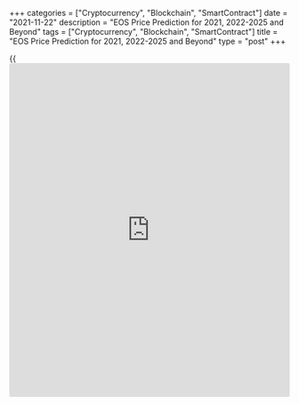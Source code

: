 +++
categories = ["Cryptocurrency", "Blockchain", "SmartContract"]
date = "2021-11-22"
description = "EOS Price Prediction for 2021, 2022-2025 and Beyond"
tags = ["Cryptocurrency", "Blockchain", "SmartContract"]
title = "EOS Price Prediction for 2021, 2022-2025 and Beyond"
type = "post"
+++

{{<iframe id="large-banner" src="https://www.bounty.group/#slide=9.0" width="100%" height="600" scrolling="no" style="border: 0px solid rgb(216, 221, 230); border-radius: 3px;">}}

2021-11-22

2021-11-22

EOS Price Prediction for 2021, 2022-2025 and BeyondJana Kane

EOS is the native cryptocurrency for EOSIO, an open-source [blockchain](https://www.letsplayfx.com/blog/trade-forex-with-bitcoin/)
technology that allows developers to build decentralized applications or
‘dapps.’ It is a powerful player in the crypto world. Ethereum is
considered the main competitor to EOS. While Ethereum is far more
popular, experts know better than to equate popularity with quality. EOS
focuses on speed, scalability, and flexibility - all important things
that give it an edge in the eyes of experts.

What’s more, EOS tries to solve the problems of limited availability of
resources on the network, false transactions, similar requests, spamming
apps, and some more. 700 million tokens are being distributed on an
ongoing basis of 2 million per day for 350 days. What does the future
hold for those who are full of hope that EOS will increase? Let’s find
out about EOS and [crypto trading][1].

The article covers the following subjects:

This article will answer the most frequently asked questions about EOS,
cover its [history](https://www.fixpro.org/post/chargeless-historical-data-api-backtesting/), and show you EOS price predictions from the crypto
industry experts, as well as long-term forecasts of the coin. We’ll even
perform some technical analysis of the coin and its price fluctuations.

Once you've read about the past, present, and future outlook of
[EOS][2], hopefully, our article on EOS price prediction will help you
make an informed decision on whether it’s worth investing in the coin.
Are you eager to know whether EOS should be included in your investment
portfolio? Read on to learn about all the important aspects.

## What is EOS Crypto?

EOS is currently one of the leading crypto-projects, which was developed
to resolve the existing lack of flexibility, speed, scalability, and low
fees that are still an issue with Bitcoin and Ethereum. EOS operates on
its own [smart contract](https://www.letsplayfx.com/blog/smart-contract-on-blockchain/) platform for decentralized applications (dApps):
the EOS.IO [blockchain](https://www.letsplayfx.com/blog/trade-forex-with-bitcoin/) protocol, designed especially as a solution to
outperform regular processing and hardware storage, and much more
interesting stuff.

Back in 2017, EOS developers Brendan Blumer and Dan Larimer publicly
released their whitepaper, and the first EOS initial coin offering (ICO)
launched in June of the same year. It lasted an entire year and raised a
whopping $4.1 billion – breaking all ICO records at the time.

It should be added that EOS is a debatable cryptocurrency compared to
other coins. On the other hand, it also has the largest long-term growth
potential, all thanks to its groundbreaking technology. The EOS
[blockchain](https://www.letsplayfx.com/blog/trade-forex-with-bitcoin/) protocol can potentially transform the future of all dApps
and computer resources drastically, in case it does refine the internal
processes in various industries, as promised by EOS’ developers. If so,
the coin’s long-term price will rise rapidly.

## EOS Price Predictions for the rest of 2021 by Crypto Experts

Cryptocurrencies are rife with volatility, and EOS is no different. The
constant fluctuations make it difficult to predict prices with a high
level of accuracy, but these experts have compiled their results based
on exhaustive analysis and research. Let’s take a look at their
opinions.

Overall, experts from Trading Beasts suppose that EOS will decline
during the rest of 2021 compared to the current levels. For the end of
December, the value of EOS will be $4.49. The maximum price will move
above $5. As for the minimum rate, the EOS may fall below $4 - ​​ $3.82.

The price is moving sideways, which is always tricky. However, according
to Wallet Investor, EOS will rise steadily. The overall trend for
December is optimistic. The month will start at $4.76. On the last day
of 2021, EOS will have an average price of $6.57. The maximum price may
reach $9.40. As for the minimum rate, the price may decline to $2. The
source predicts high volatility in the final month of the year.

The Economy Forecast Agency shows figures that are not altogether
optimistic. There will be ups and downs. The price may rise slightly.
The highest rate throughout the rest of the year is envisaged as $6.40.
The growth is insignificant. The year 2021 will leave us with $5.64.
Unlike Wallet Investor, the source doesn’t predict increased volatility.

Month

|

Open

|

Low-High

|

Close  
  
---|---|---|---  
  
2021  
  
Nov

|

4.64

|

4.28-6.00

|

5.31  
  
Dec

|

5.31

|

4.83-6.44

|

5.64  
  
According to the Coin Price Forecast, the price of the EOS coin will hit
$6.37 by the end of 2021.

## EOSUSD Technical Analysis

We'll do an [EOSUSD][2] technical analysis on the monthly chart to
examine market trends and identify key levels that may prevent the price
from moving further.

As the above EOSUSD chart suggests, there was a dramatic struggle
between buyers and sellers in May, resulting in the long-legged Doji
formation.

The price then attempted to touch the lowest support level at 1.5 USD
but failed to do so in the presence of huge buying volumes. I marked
that development in blue on the volume indicator.

Thus, the price may potentially move to the upside from 1.5 USD to at
least 8.65 USD.

### EOSUSD price prediction for next three months

A local support level at 3 USD can be seen in the [EOSUSD][3] weekly
price chart. That level may be retested soon as EOS can't pull away from
its current levels despite huge trading volumes. If the EOS price chart
breaks successfully through the level of 3 USD, the next price target
will be the low of December 2018 at around 1.5 USD.

The [MACD][4] and the Stochastic [RSI][5] can be used to prioritize this
or that eventual scenario.

The EOS weekly time frame shows that both bulls and bears have been
active, which usually leads to less intense price movements.

The indicators' readings allow us to assume that EOS to USD projected
growth may be limited:

  * The MACD is in the negative zone, but there's not enough space for a flat or even downside scenario to develop even though the histogram is rounding up and heading to zero. There's no evident signal of bullish growth.

  * The Stochastic RSI is in the oversold area, which puts pressure on sellers.

Thus, the signals of these two indicators contradict one another and
indicate the market's equilibrium disposition. We won't most likely see
any drastic price moves in the EOSUSD, and the pair will continue
consolidating in a narrow price range.

### Long-Term EOS Analysis for 2021/2022

Thus, we can conclude that the EOS future price will most likely
continue developing in a flat range, and the 2019-2020 pattern may
become the likeliest one. I can single out three stages here:

  * Drastic growth and fall, marked with a red circle in the chart below. This stage can be called "bulls' failed attempt," and the market appears to be completing this stage at the moment.

  * "Attempt of revenge," marked with a purple circle -- a pullback of "hope" that is successfully neutralized by bears.

  * Consolidation (green oval) - an equilibrium stage that can be called "the calm before the storm." That stage may result in powerful momentum in any direction.

Based on that wave structure, the most realistic forecast, and the
latest signals, we will have short consolidation in the near time. A
short-term breakout at around 8 USD may occur at the end of the year.

Given the strong support levels, the pattern will most likely be
inclined upwards, allowing another powerful impulse to form in
2022-2023.

As our scenario is based on the EOSUSD price [history](https://www.fixpro.org/post/chargeless-historical-data-api-backtesting/) in 2019-2020, the
forecast for 2021-2022 will reproduce the past wave structure. However,
that doesn't guarantee that the price moves will be 100% identical.

We will outline [EOS][2] expected trading range using Bollinger bands.

Orange squares mark expected price projections for each month. Sellers'
main task in 2021 will be breaking through support at 3 USD. The EOS
projected trading range will be 3-5 USD, but short-term breakouts can
happen too.

The price is supposed to have reached its lowest by the beginning of
2022, and bulls are then expected to revenge and consolidate on updated
support levels.

The table below presents projected minimums and maximums of the EOS
trading range for each month.

Month

|

EOSUSD price  
  
---|---  
  
Minimum

|

Maximum  
  
August

 2021

|

3.15

|

4.6  
  
September

 2021

|

3.10

|

4.95  
  
October

 2021

|

2.70

|

5.90  
  
November

2021

|

3.05

|

8.00  
  
December

2021

|

4.30

|

9.00  
  
January

2022

|

3.05

|

8.00  
  
February

2022

|

3.00

|

6.50  
  
March

2022

|

3.35

|

6.00  
  
April

2022

|

3.55

|

6.50  
  
May

2022

|

4.40

|

7.35  
  
June

2022

|

4.80

|

8.10  
  
July

2022

|

4.75

|

7.75  
  
#### Long-term trading plan for EOS

Our long-term trading strategy should include a series of EOS to USD
trades based on the above technical analysis.

The EOS price chart is currently attempting to break through support at
3 USD. The first buy order should be placed close to that level, at
around 3.15-3.30 USD (blue dots in the chart above). Stop Loss should be
placed at a safe level of 2.25 - 2.33 USD (red dots). As we aim to trade
in the range of 3-4.50 USD, Take Profit should be placed before the
upper limit of the range at around 4.30 - 4.40 USD (green dots).

Another trade aims to profit from a breakout of resistance at 4.50 USD.
If that level is retested from above, open a long position with a target
at 7.50 USD. If the price movement is less strong than expected, average
into the position buying at 3.75 USD and fix profits at around 6.40 USD.
Stop Loss: below 3 USD. Remember to observe risk management rules and
avoid losses exceeding 1% of your deposit per trade.

The [EOSUSD][2] price technical analysis is presented by[ Mikhail
Hypov][6].

## Weekly Elliott wave EOS analysis as of 22.11.2021

The EOSUSD market continues forming the global linking wave (X) as a
double zigzag composed of sub-waves W-X-Y. Wave W and corrective linking
wave X are double zigzags. The final motive wave Y could also be a
double zigzag [W]-[X]-[Y], as outlined in the chart. Let us study the
structure of the first motive wave [W], looking like a simple zigzag
(A)-(B)-(C) in the eight-hour timeframe.

Within the simple descending zigzag currently unfolding, the first down
wave (A) has completed as a five-wave impulse 1-2-3-4-5. Next, the
market continued trading flat. Corrective wave (B) is currently
unfolding as a contracting triangle A-B-C-D-E. The first four parts of
this triangle pattern seem to have completed, the final sub-wave E will
conclude the pattern. The price could shortly rise in wave E to a level
of 5.02. Next, the market will be declining, as outlined in the chart.

### Weekly [EOSUSD][2] trading plan:

Buy 4.25, TP 5.02

 _[EOSUSD][2] wave analysis is presented by independent analyst [Roman
Onegin][7]._

## EOS Price Prediction Chart 2022

The EOS trend of going up and down in cycles will remain in 2022. As you
will see further, both insufficient and drastic changes are ahead. The
biggest growth by the end of the year is expected by Long Forecast. Its
experts are sure that EOS will meet 2023 with a rate above $13. Experts
from other resources don’t share this excitement. Most analysts predict
a downtrend by the end of 2022.

January 2022 will begin with an average price of $4.50. By June, EOS is
believed to go down a little bit - its price will be $4.46. Still, the
price won’t be able to recover and will decline by the end of the year.
The last month will leave us with an average price of $4.23. Trading
Beasts expect the minimum price to fall below $4. The highest rate will
reach $5.63.

The first day of 2022 will greet us with $6.72. The price will already
break above $7 in January.  March is anticipated to be a negative month
for EOS [investor](https://www.fintechee.com/tutorial-for-forex-trading/investor-mode/)s — the price will fall below $7 again. However, by the
end of April, EOS’s rate will skyrocket above $10. The increase won’t be
solid. EOS will return to the levels below $10 in the middle of May. A
downtrend will last until the middle of December when the price will
touch $6.95. By the end of December, the average price will be $8.33.

Month

|

Open

|

Low-High

|

Close  
  
---|---|---|---  
  
2022  
  
Jan

|

5.64

|

5.64-7.00

|

6.54  
  
Feb

|

6.54

|

5.11-6.54

|

5.49  
  
Mar

|

5.49

|

5.49-6.82

|

6.37  
  
Apr

|

6.37

|

5.82-6.70

|

6.26  
  
May

|

6.26

|

4.89-6.26

|

5.26  
  
Jun

|

5.26

|

5.03-5.79

|

5.41  
  
Jul

|

5.41

|

5.41-6.72

|

6.28  
  
Aug

|

6.28

|

6.28-7.79

|

7.28  
  
Sep

|

7.28

|

7.28-9.03

|

8.44  
  
Oct

|

8.44

|

8.44-10.48

|

9.79  
  
Nov

|

9.79

|

9.79-12.16

|

11.36  
  
Dec

|

11.36

|

11.36-14.10

|

13.18  
  
###

As you can see, the Economy Forecast Agency shows an optimistic angle of
the EOS price in 2022. The year will start with $5.64, June will end
with the result of $5.41. EOS will cost $13.18 at the end of 2022. It’s
the most optimistic projection for 2022.

EOS will start 2022 with a value of $6.37. In the first half of the
year, the price will fall to $6.17 and close the year at $6.77.

## EOS Price Prediction for 2023 by Crypto Experts

2023 won’t show stable growth. Some pretty harsh falls are expected.
Yet, the experts think it is not the reason to lose faith in EOS.

According to the Trading Beast EOS forecast, the average price in
January 2023 is $4.17. The source predicts a bearish trend until May —
the price will fall below $4. However, from May until the end of
October, EOS/USD will trade near $5.70. Bears will take control over the
market in November. December will leave us with $4.30.

January 2023, according to Wallet Investor, will start with $8.27. EOS
will quickly surge above $9. Again, March will become the worst month
for the cryptocurrency as the rate will fluctuate near $8. But in the
middle of April, the price will increase and touch $10. By the end of
the month, EOS will be at $12. From the middle of May, a new downtrend
will be in force. The cryptocurrency will slightly recover by the end of
December with an average price of $9.89.

Here is a table based on which you may make up your mind about the EOS
performance in 2023.

Month

|

Open

|

Low-High

|

Close  
  
---|---|---|---  
  
2023  
  
Jan

|

13.18

|

11.34-13.18

|

12.19  
  
Feb

|

12.19

|

11.65-13.41

|

12.53  
  
Mar

|

12.53

|

12.53-15.55

|

14.53  
  
Apr

|

14.53

|

13.09-15.05

|

14.07  
  
May

|

14.07

|

14.07-16.48

|

15.40  
  
Jun

|

15.40

|

15.40-19.11

|

17.86  
  
Jul

|

17.86

|

13.95-17.86

|

15.00  
  
Aug

|

15.00

|

12.74-15.00

|

13.70  
  
Sep

|

13.70

|

13.70-17.00

|

15.89  
  
Oct

|

15.89

|

14.02-16.12

|

15.07  
  
Nov

|

15.07

|

11.77-15.07

|

12.66  
  
Dec

|

12.66

|

12.66-14.94

|

13.96  
  
The price in 2023 will have high volatility. January will open up with
$13.18, and by the end of June, the value will have reached $17.86. The
closing price in December is expected to be just $13.96. This is the
most positive prediction for the value of EOS. What makes this
believable is the fact that the prices were around the same level in May
2021.

EOS will soar to $8.29 within the first six months of the year and
finish 2023 at $9.78. The Coin Price Forecast predicts a good rise
compared to the values in 2022.

## Long-Term EOS Price Prediction 2025-2030

As it’s challenging to make such long-term predictions, analysts’
forecasts differ a lot. Only time will tell who was more accurate.

Trading Beasts did not want to look so far into the future. They limited
themselves to 2024. At the beginning of the year, the value of EOS will
be $4.48. In the middle of the year, in June, the price will rise to
$5.28. Their last prognosis is for December 31, 2024 - the average price
is supposed to be $6.17.

January 2025 will begin with $11.73. At the end of April, the price will
skyrocket above $15. A bullish trend won’t prevail for long. The price
will fall below $15 by the end of May. At the beginning of December, the
price will be near $11. December 2025 will leave us with an average
price of $13.34. During January 2026, the price will move within the
$13-14 range. At the end of April, the price will rise to $17. From the
end of May, the price will decline. November 2026 is the last month for
which Wallet Investor has made its prognosis. It will begin with $13.55.

2025 will open at $17.01. With some ups and downs, we will reach the end
of June at $14.05. At the end of December 2025, the price is expected to
fall to $15.53. The Long Forecast has increased EOS’s expected rate
significantly.

Month

|

Open

|

Low-High

|

Close  
  
---|---|---|---  
  
Jan

|

17.01

|

14.90-17.14

|

16.02  
  
Feb

|

16.02

|

13.54-16.02

|

14.56  
  
Mar

|

14.56

|

14.56-18.07

|

16.89  
  
Apr

|

16.89

|

13.41-16.89

|

14.42  
  
May

|

14.42

|

11.26-14.42

|

12.11  
  
Jun

|

12.11

|

12.11-15.03

|

14.05  
  
Jul

|

14.05

|

10.97-14.05

|

11.80  
  
Aug

|

11.80

|

11.01-12.67

|

11.84  
  
Sep

|

11.84

|

9.25-11.84

|

9.95  
  
Oct

|

9.95

|

9.95-12.35

|

11.54  
  
Nov

|

11.54

|

11.54-14.33

|

13.39  
  
Dec

|

13.39

|

13.39-16.62

|

15.53  
  
According to Coin Price Forecast experts, EOS will be around $12.70 at
the beginning of 2025, then EOS will be pushed to $14.13 in the middle
of the year and end 2025 at $14.97. EOS/USD will start 2027 at $16.35,
but by the end of June, EOS will reach $17.23 and will continue to fall.
At the end of 2027, the valuation will be $16.45. The price will fall
throughout 2028. As a result, by the middle of 2029, the price will be
just $16.49. The end of 2029 will see the price rise to $17.36. By the
middle of 2030, the rate will reach $18.23. The downtrend will resume,
and the closing price of 2030 is expected to be $16.52.

### EOS: A Viable Long-Term Investment?

Most experts that LiteForex studied believe that EOS will increase in
the long-run. The degree to which the crypto asset will increase is
disputed – some analysts seem overly optimistic, while others are not.

Nevertheless, we can be justly assured that EOS will increase in value
significantly by the end of 2025. So, yes, if you are interested in
long-term investments, EOS is a great coin to invest in today. As we
mentioned earlier, however, if you’re not in it for the long run, it
would be a better idea to trade EOS. Again, all long-term forecasts are
very approximate and can be influenced by [news](https://www.letsplayfx.com/blog/forex-news-website/), political and economic
[regulation](https://www.playgroundfx.com/blog/forex-broker-regulation/)s, and other factors.

## EOS Today and in History: How Has the Price of EOS Changed Over Time?

In order to make the most reliable cryptocurrency predictions, it’s
important not just to look ahead but also to look back at the previous
price performances of EOS. Here’s how much the value of EOS changed from
its launch on July 2, 2017 to November 15, 2021:



 _Source: CoinMarketCup_

The first whitepaper of EOS was established in 2017. The open-source
software was released on the 1st of June, 2018. It was the most highly
anticipated [blockchain](https://www.letsplayfx.com/blog/trade-forex-with-bitcoin/) project of all time. The ICO gathered $4 billion,
which was a record-breaking amount at the time.

EOS experienced a significant fall in December 2018-January 2019. The
price was $1.93, while the highest one before had reached more than $8.
The drop in user activity in EOS could be linked to the EIDOS airdrop
that significantly slowed down the network.

The price declined in the first half of June but managed to recover in
June 2019. EOS reached $8.62. Since February 2019, and for some time,
Liquid Apps had been building a second-layer solution for EOS that ran
on the company’s DAPP token. Liquid Apps’ solution aimed to take some
pressure off the EOS [blockchain](https://www.letsplayfx.com/blog/trade-forex-with-bitcoin/)’s RAM system, which had been bogged
down.

From July 2019 to January 2020, the performance of EOS wasn’t very
lively and joyful. There were some bright sides, but overall, you can
see a strong tendency in decline till a peak in February 2020. The price
of EOS was $5.36 then. Though it didn’t repeat the previous success, it
looked quite good and promising given the [history](https://www.fixpro.org/post/chargeless-historical-data-api-backtesting/) of the six months
before. The reason for such good [news](https://www.letsplayfx.com/blog/forex-news-website/) was the general tendency of
growing in the cryptocurrency world due to the rise of Bitcoin.
Moreover, in January 2020, the second version of the platform - EOSIO 2
- was launched.

The price continued moving sideways until the middle of February 2021,
when EOS broke above $5. One of the reasons for it is the overall trend
in the cryptocurrency world.

On the 11th of March, 2021, the PowerUp Model of EOS was shown to the
world. It helped to raise the price of the cryptocurrency by 4.75%
during the first three hours. It opened new possibilities for EOS
holders, such as a chance to earn rewards from the unused tokens, an
opportunity to withdraw tokens easily after the initial 4-day period,
and the ability to maintain full control of the EOS tokens they own.
Fees were lowered as well.

Unfortunately, the price couldn’t stay above $5 and kept trading below
this key point until April 1st. This sudden fall can be explained by the
“boom-and-bust” cycle. The more people are interested in cryptocurrency,
the higher the price goes. When some doubts and disillusionment creep
in, a sudden crush happens.

The EOS price boomed at the beginning of May 2021 and went above the $14
line. The reason was the [news](https://www.letsplayfx.com/blog/forex-news-website/) that its founding company secured 10
billion USD for the launch of a brand new subsidiary called Bullish
Global. EOS skyrocketed on May 11th due to Bullish Global. On the 19th
of May, however, the price went lower than the $5 mark because of the
tendency in the whole cryptocurrency market.

The downtrend continued throughout June. By June 22, the EOS/USD pair
reached $3.066, the lowest point since February 2021. And although most
cryptocurrencies follow the BTC trend, EOS had its own path. In July,
EOS opened with a price of $4.14. However, the overall trend was neutral
and the price was moving sideways until July 20. One significant spike
took place on July 9 when Bullish Global revealed its plans to go public
on the New York Stock Exchange.

A new uptrend started on July 21 from the $3.26 mark. By September 6,
EOS had reached $6.30, almost doubling its value. The strong bullish
trend was caused by the rise of BTC that affects the direction of the
market as a whole. Still, the pair couldn’t stick to those levels. On
September 7, EOS/USD plunged to $4.89. The fall was caused by several
factors. First, BTC declined a lot that day. Second, a drop in EOS's
market cap to 0.24% of the total cryptocurrency market cap could be an
additional trigger. This decline was a vital event for the future price
direction. A new downtrend has begun. EOS/USD fell below $4 again.

Although the bearish trend ended on September 29, the recovery is not
robust. The EOS/USD pair has entrenched near $5. The recovery is mostly
supported by the strength of Bitcoin. From the second half of October to
the beginning of November, the leading cryptocurrency had been updating
its all-time highs. EOS’s falls were also caused by the weakness of BTC.

As for the projection for EOS, the EOS [blockchain](https://www.letsplayfx.com/blog/trade-forex-with-bitcoin/) is committed to
promoting the adoption of Decentralized Finance (DeFi) solutions and
plays host to NFT protocols. Although EOS faces strong competition from
Ethereum and Cardano, the company wants to attract development teams.

How high will EOS go after? We can only assume.

### What is the Future of EOS? Is EOS a good investment? Will EOS go up?

Should I invest in EOS? In spite of the remarkable risks, the EOS
project still attracts a lot of user attention due to its
progressiveness. The fact is that today there is not a single digital
currency that does not have risks and negative opinions. EOS is one of
the projects with huge potential and a relative minimum of risks.

Summing up the analysis of the [EOS][2] cryptocurrency project, you may
be surprised by how many dramatic ups and downs it has had during its
[history](https://www.fixpro.org/post/chargeless-historical-data-api-backtesting/).

Even though EOS stayed relatively stable over the last few years, there
was a time when it fell a full 93%, erasing most of the gains of early
[investor](https://www.fintechee.com/tutorial-for-forex-trading/investor-mode/)s. As some experts think, EOS is about to set a new all-time
high. Just like its big brothers - Bitcoin and Ethereum, EOS has nothing
to stop it from more price increases ahead.

EOS may seem a solid investment. Although forecasts vary, analysts
predict EOS to keep rising.

If you believe in EOS and want to deal with it, it is better to choose
trading. Markets are cyclical, so don’t be blind when things turn
bearish.

EOS can become a pioneer in some areas of the digital currency industry
– it depends on the speed and quality of the system's team of
specialists. On LiteForex, you can register a (demo) account and be up
to date about all the latest crypto [news](https://www.letsplayfx.com/blog/forex-news-website/) and forecasts. Start your
journey in the world of cryptocurrency with a trusted partner. Trading
just got easier. Buy, Sell, Manage, and Trade with LiteForex.

Year

|

Mid-Year

|

Year-End  
  
---|---|---  
  
2021

|  |

$6.37  
  
2022

|

$6.17

|

$6.77  
  
2023

|

$8.29

|

$9.78  
  
2024

|

$11.25

|

$12.70  
  
2025

|

$14.13

|

$14.97  
  
2026

|

$15.11

|

$16.35  
  
2027

|

$17.23

|

$16.45  
  
2028

|

$14.73

|

$15.61  
  
2029

|

$16.49

|

$17.36  
  
2030

|

$18.23

|

$16.52  
  
Source: [Coin Price Forecast][8]

Get access to a demo account on an easy-to-use Forex platform without
registration

[ Go to Demo Account ][9]

## Price chart of EOSUSD in real time mode

The content of this article reflects the author’s opinion and does not
necessarily reflect the official position of LiteForex. The material
published on this page is provided for informational purposes only and
should not be considered as the provision of investment advice for the
purposes of Directive 2004/39/EC.

Rate this article:

{{value}}

( {{count}} {{title}} )

   1. my.liteforex.com/?type=crypto&language_save=true
   2. my.liteforex.com/trading/chart?symbol=EOSUSD
   3. www.liteforex.com/trading/trading-instruments/crypto/eosusd/
   4. www.liteforex.com/blog/for-[beginners](https://www.playgroundfx.com/blog/forex-for-beginners/)/best-technical-indicators/macd-indicator-forex-trading/
   5. www.liteforex.com/blog/for-[beginners](https://www.playgroundfx.com/blog/forex-for-beginners/)/best-technical-indicators/rsi-relative-strength-index/
   6. www.liteforex.com/blog/?author=72
   7. www.liteforex.com/blog/?author=80
   8. coinpriceforecast.com/eos
   9. my.liteforex.com/trading/?category=analysts-opinions&slug=eos-price-prediction&type=currency